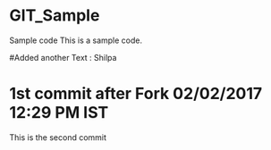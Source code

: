 # GIT_Sample
Sample code
This is a sample code.

#Added another Text : Shilpa

# 1st commit after Fork 02/02/2017 12:29 PM IST

This is the second commit
